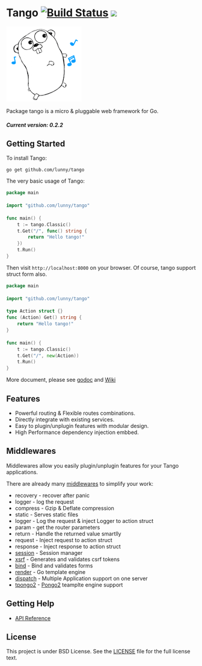 Tango [![Build Status](https://drone.io/github.com/lunny/tango/status.png)](https://drone.io/github.com/lunny/tango/latest) [![](http://gocover.io/_badge/github.com/lunny/tango)](http://gocover.io/github.com/lunny/tango)
=======================

![Tango Logo](logo.png)

Package tango is a micro & pluggable web framework for Go.

##### Current version: 0.2.2

## Getting Started

To install Tango:

    go get github.com/lunny/tango

The very basic usage of Tango:

```go
package main

import "github.com/lunny/tango"

func main() {
    t := tango.Classic()
    t.Get("/", func() string {
        return "Hello tango!"
    })
    t.Run()
}
```

Then visit `http://localhost:8000` on your browser. Of course, tango support struct form also.

```go
package main

import "github.com/lunny/tango"

type Action struct {}
func (Action) Get() string {
    return "Hello tango!"
}

func main() {
    t := tango.Classic()
    t.Get("/", new(Action))
    t.Run()
}
```

More document, please see [godoc](http://godoc.org/github.com/lunny/tango) and [Wiki](https://github.com/lunny/tango/wiki)

## Features

- Powerful routing & Flexible routes combinations.
- Directly integrate with existing services.
- Easy to plugin/unplugin features with modular design.
- High Performance dependency injection embbed.

## Middlewares 

Middlewares allow you easily plugin/unplugin features for your Tango applications.

There are already many [middlewares](https://github.com/tango-contrib) to simplify your work:

- recovery - recover after panic
- logger - log the request
- compress - Gzip & Deflate compression
- static - Serves static files
- logger - Log the request & inject Logger to action struct
- param - get the router parameters
- return - Handle the returned value smartlly
- request - Inject request to action struct
- response - Inject response to action struct
- [session](https://github.com/tango-contrib/session) - Session manager
- [xsrf](https://github.com/tango-contrib/xsrf) - Generates and validates csrf tokens
- [bind](https://github.com/tango-contrib/bind) - Bind and validates forms
- [render](https://github.com/tango-contrib/render) - Go template engine
- [dispatch](https://github.com/tango-contrib/dispatch) - Multiple Application support on one server
- [tpongo2](https://github.com/tango-contrib/tpongo2) - [Pongo2](https://github.com/flosch/pongo2) teamplte engine support

## Getting Help

- [API Reference](https://gowalker.org/github.com/lunny/tango)

## License

This project is under BSD License. See the [LICENSE](LICENSE) file for the full license text.